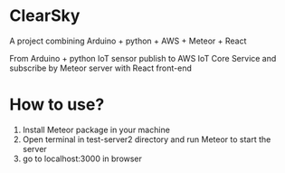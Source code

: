 # ClearSky
A project combining Arduino + python + AWS + Meteor + React

From Arduino + python IoT sensor publish to AWS IoT Core Service and subscribe by Meteor server with React front-end  

# How to use?
1. Install Meteor package in your machine
2. Open terminal in test-server2 directory and run Meteor to start the server
3. go to localhost:3000 in browser
